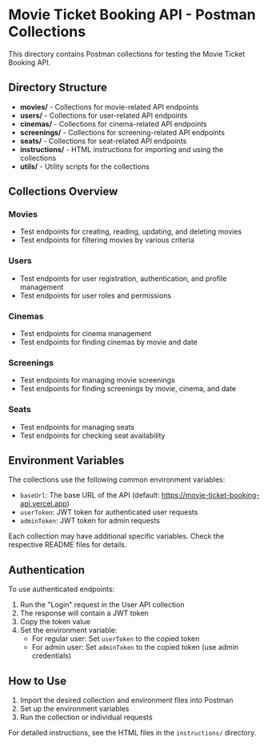 # Movie Ticket Booking API - Postman Collections

This directory contains Postman collections for testing the Movie Ticket Booking API.

## Directory Structure

- **movies/** - Collections for movie-related API endpoints
- **users/** - Collections for user-related API endpoints
- **cinemas/** - Collections for cinema-related API endpoints
- **screenings/** - Collections for screening-related API endpoints
- **seats/** - Collections for seat-related API endpoints
- **instructions/** - HTML instructions for importing and using the collections
- **utils/** - Utility scripts for the collections

## Collections Overview

### Movies
- Test endpoints for creating, reading, updating, and deleting movies
- Test endpoints for filtering movies by various criteria

### Users
- Test endpoints for user registration, authentication, and profile management
- Test endpoints for user roles and permissions

### Cinemas
- Test endpoints for cinema management
- Test endpoints for finding cinemas by movie and date

### Screenings
- Test endpoints for managing movie screenings
- Test endpoints for finding screenings by movie, cinema, and date

### Seats
- Test endpoints for managing seats
- Test endpoints for checking seat availability

## Environment Variables

The collections use the following common environment variables:

- `baseUrl`: The base URL of the API (default: https://movie-ticket-booking-api.vercel.app)
- `userToken`: JWT token for authenticated user requests
- `adminToken`: JWT token for admin requests

Each collection may have additional specific variables. Check the respective README files for details.

## Authentication

To use authenticated endpoints:

1. Run the "Login" request in the User API collection
2. The response will contain a JWT token
3. Copy the token value
4. Set the environment variable:
   - For regular user: Set `userToken` to the copied token
   - For admin user: Set `adminToken` to the copied token (use admin credentials)

## How to Use

1. Import the desired collection and environment files into Postman
2. Set up the environment variables
3. Run the collection or individual requests

For detailed instructions, see the HTML files in the `instructions/` directory.
